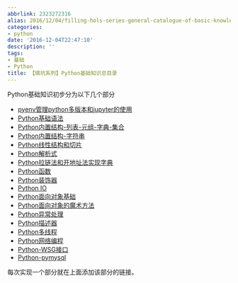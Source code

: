 ```yaml
---
abbrlink: 2323272316
alias: 2016/12/04/filling-hols-series-general-catalogue-of-basic-knowledge/index.html
categories:
- python
date: '2016-12-04T22:47:10'
description: ''
tags:
- 基础
- Python
title: 【填坑系列】Python基础知识总目录
---
```









Python基础知识初步分为以下几个部分

- [pyenv管理python多版本和jupyter的使用](https://flowsnow.oss-cn-shanghai.aliyuncs.com/history/file/pdf/pyenv%E7%AE%A1%E7%90%86python%E5%A4%9A%E7%89%88%E6%9C%AC%E5%92%8Cjupyter%E7%9A%84%E4%BD%BF%E7%94%A8.pdf)
- [Python基础语法](https://flowsnow.oss-cn-shanghai.aliyuncs.com/history/file/pdf/2016-12-04%20python%E5%9F%BA%E7%A1%80%E8%AF%AD%E6%B3%95.pdf)
- [Python内置结构-列表-元组-字典-集合](https://suncle.me/2016/09/02/Python%E5%9F%BA%E6%9C%AC%E6%95%B0%E6%8D%AE%E7%B1%BB%E5%9E%8B-list-tuple-dict-set/)
- [Python内置结构-字符串](https://suncle.me/2016/08/30/Python%E5%AD%97%E7%AC%A6%E4%B8%B2/)
- [Python线性结构和切片](https://flowsnow.oss-cn-shanghai.aliyuncs.com/history/file/pdf/2016-12-11%20python%E7%BA%BF%E6%80%A7%E7%BB%93%E6%9E%84%E5%92%8C%E5%88%87%E7%89%87.pdf)
- [Python解析式](https://suncle.me/2017/01/11/Python%E8%A7%A3%E6%9E%90%E5%BC%8F/)
- [Python拉链法和开地址法实现字典](https://suncle.me/2017/01/12/Python%E6%8B%89%E9%93%BE%E6%B3%95%E5%92%8C%E5%BC%80%E5%9C%B0%E5%9D%80%E6%B3%95%E5%AE%9E%E7%8E%B0%E5%AD%97%E5%85%B8/)
- [Python函数](https://suncle.me/2017/01/07/Python%E5%87%BD%E6%95%B0/)
- [Python装饰器](https://suncle.me/2017/02/15/Python%E8%A3%85%E9%A5%B0%E5%99%A8/)
- [Python IO](https://suncle.me/2017/02/13/Python-IO/)
- [Python面向对象基础](https://suncle.me/2017/03/08/Python%E9%9D%A2%E5%90%91%E5%AF%B9%E8%B1%A1%E5%9F%BA%E7%A1%80/)
- [Python面向对象的魔术方法](https://suncle.me/2017/03/15/Python%E9%9D%A2%E5%90%91%E5%AF%B9%E8%B1%A1%E7%9A%84%E9%AD%94%E6%9C%AF%E6%96%B9%E6%B3%95/)
- [Python异常处理](https://suncle.me/2017/03/05/Python%E5%BC%82%E5%B8%B8%E5%A4%84%E7%90%86/)
- [Python描述器](https://suncle.me/2017/03/16/Python%E6%8F%8F%E8%BF%B0%E5%99%A8/)
- [Python多线程](https://suncle.me/2017/03/23/Python%E5%A4%9A%E7%BA%BF%E7%A8%8B/)
- [Python网络编程](https://suncle.me/2017/03/24/Python%E7%BD%91%E7%BB%9C%E7%BC%96%E7%A8%8B/)
- [Python-WSG接口](https://suncle.me/2017/04/07/Python-WSGI%E6%8E%A5%E5%8F%A3/)
- [Python-pymysql](https://suncle.me/2017/04/14/Python-pymysql/)

每次实现一个部分就在上面添加该部分的链接。